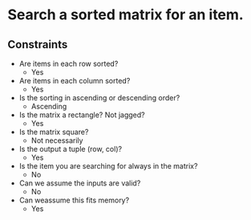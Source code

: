 # Search a sorted matrix for an item.

## Constraints
* Are items in each row sorted?
     * Yes
*  Are items in each column sorted?
     * Yes
*  Is the sorting in ascending or descending order?
    *  Ascending
 * Is the matrix a rectangle? Not jagged?
     * Yes
 * Is the matrix square?
     * Not necessarily
 * Is the output a tuple (row, col)?
     * Yes
 * Is the item you are searching for always in the matrix?
     * No
 * Can we assume the inputs are valid?
     * No
 * Can weassume this fits memory?
     * Yes

